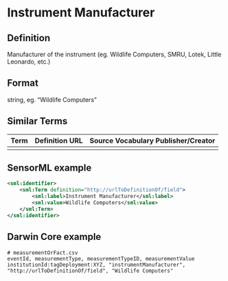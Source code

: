 # Instrument Manufacturer

## Definition 
Manufacturer of the instrument (eg. Wildlife Computers, SMRU, Lotek, Little Leonardo, etc.)

## Format
string, eg. “Wildlife Computers”

## Similar Terms 
|Term|Definition URL|Source Vocabulary Publisher/Creator|
|----|----------|-----------------|
||||

## SensorML example
```xml
<sml:identifier>
    <sml:Term definition="http://urlToDefinitionOf/field">
        <sml:label>Instrument Manufacturer</sml:label>
        <sml:value>Wildlife Computers</sml:value>
    </sml:Term>
</sml:identifier>
```
## Darwin Core example
```csv
# measurementOrFact.csv
eventId, measurementType, measurementTypeID, measurementValue
institutionId:tagDeployment:XYZ, "instrumentManufacturer", "http://urlToDefinitionOf/field", "Wildlife Computers"
```
